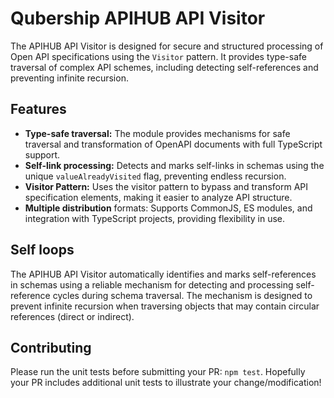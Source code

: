 # Qubership APIHUB API Visitor

The APIHUB API Visitor is designed for secure and structured processing of Open API specifications using the `Visitor` pattern. It provides type-safe traversal of complex API schemes, including detecting self-references and preventing infinite recursion.

## Features
- **Type-safe traversal:** The module provides mechanisms for safe traversal and transformation of OpenAPI documents with full TypeScript support.
- **Self-link processing:** Detects and marks self-links in schemas using the unique `valueAlreadyVisited` flag, preventing endless recursion.
- **Visitor Pattern:** Uses the visitor pattern to bypass and transform API specification elements, making it easier to analyze API structure.
- **Multiple distribution** formats: Supports CommonJS, ES modules, and integration with TypeScript projects, providing flexibility in use.

## Self loops
The APIHUB API Visitor automatically identifies and marks self-references in schemas using a reliable mechanism for detecting and processing self-reference cycles during schema traversal. The mechanism is designed to prevent infinite recursion when traversing objects that may contain circular references (direct or indirect).

## Contributing
Please run the unit tests before submitting your PR: `npm test`. Hopefully your PR includes additional unit tests to illustrate your change/modification!